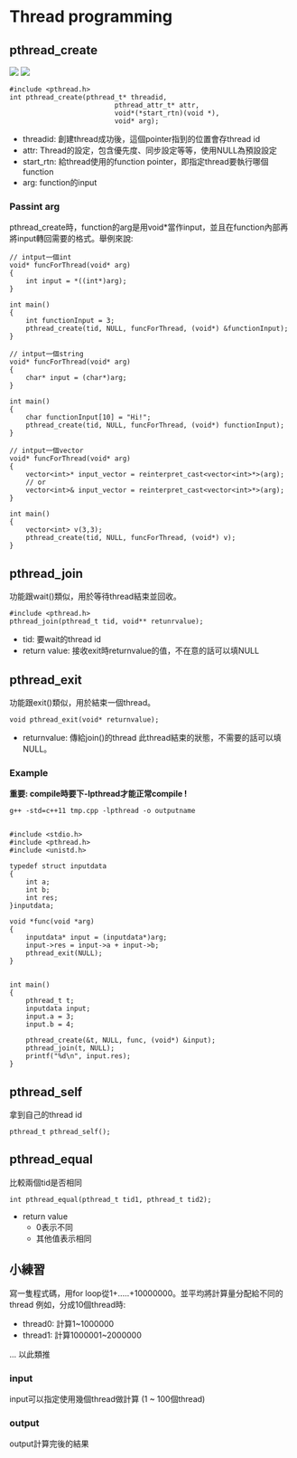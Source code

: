 # Thread programming

## pthread_create
![](https://i.imgur.com/55S7qTV.png)
![](https://i.imgur.com/zerjEen.png)


```cpp=1
#include <pthread.h>
int pthread_create(pthread_t* threadid,
                          pthread_attr_t* attr,
                          void*(*start_rtn)(void *),
                          void* arg);
```

* threadid: 創建thread成功後，這個pointer指到的位置會存thread id
* attr: Thread的設定，包含優先度、同步設定等等，使用NULL為預設設定
* start_rtn: 給thread使用的function pointer，即指定thread要執行哪個function
* arg: function的input

### Passint arg

pthread_create時，function的arg是用void*當作input，並且在function內部再將input轉回需要的格式。舉例來說:

```cpp=1
// intput一個int
void* funcForThread(void* arg)
{
    int input = *((int*)arg);
}

int main()
{
    int functionInput = 3;
    pthread_create(tid, NULL, funcForThread, (void*) &functionInput);
}

// intput一個string
void* funcForThread(void* arg)
{
    char* input = (char*)arg;
}

int main()
{
    char functionInput[10] = "Hi!";
    pthread_create(tid, NULL, funcForThread, (void*) functionInput);
}

// intput一個vector
void* funcForThread(void* arg)
{
    vector<int>* input_vector = reinterpret_cast<vector<int>*>(arg);
    // or
    vector<int>& input_vector = reinterpret_cast<vector<int>*>(arg);
}

int main()
{
    vector<int> v(3,3);
    pthread_create(tid, NULL, funcForThread, (void*) v);
}
```

## pthread_join
功能跟wait()類似，用於等待thread結束並回收。

```cpp=1
#include <pthread.h>
pthread_join(pthread_t tid, void** retunrvalue);
```

* tid: 要wait的thread id
* return value: 接收exit時returnvalue的值，不在意的話可以填NULL

## pthread_exit
功能跟exit()類似，用於結束一個thread。

```cpp=1
void pthread_exit(void* returnvalue);
```

* returnvalue: 傳給join()的thread 此thread結束的狀態，不需要的話可以填NULL。

### Example

**重要: compile時要下-lpthread才能正常compile !**

    g++ -std=c++11 tmp.cpp -lpthread -o outputname

```cpp=1

#include <stdio.h>
#include <pthread.h>
#include <unistd.h>

typedef struct inputdata
{
    int a;
    int b;
    int res;
}inputdata;

void *func(void *arg)
{
    inputdata* input = (inputdata*)arg;
    input->res = input->a + input->b;
    pthread_exit(NULL);
}


int main()
{
    pthread_t t;
    inputdata input;
    input.a = 3;
    input.b = 4;

    pthread_create(&t, NULL, func, (void*) &input);
    pthread_join(t, NULL);
    printf("%d\n", input.res);
}
```

## pthread_self
拿到自己的thread id

```cpp=1
pthread_t pthread_self();
```

## pthread_equal
比較兩個tid是否相同

```cpp=1
int pthread_equal(pthread_t tid1, pthread_t tid2);
```

* return value
    * 0表示不同
    * 其他值表示相同

## 小練習
寫一隻程式碼，用for loop從1+.....+10000000。並平均將計算量分配給不同的thread
例如，分成10個thread時:
* thread0: 計算1~1000000
* thread1: 計算1000001~2000000

...
以此類推

### input
input可以指定使用幾個thread做計算 (1 ~ 100個thread)

### output
output計算完後的結果

